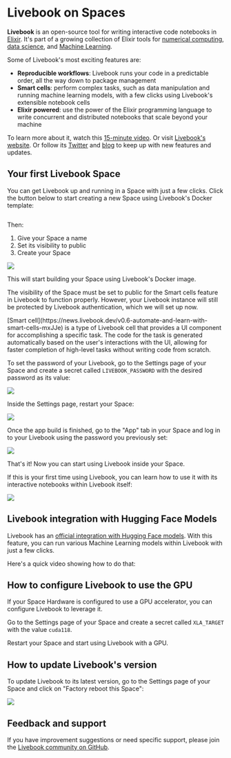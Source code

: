 # Livebook on Spaces

**Livebook** is an open-source tool for writing interactive code notebooks in [Elixir](https://elixir-lang.org/). It's part of a growing collection of Elixir tools for [numerical computing](https://github.com/elixir-nx/nx), [data science](https://github.com/elixir-nx/explorer), and [Machine Learning](https://github.com/elixir-nx/bumblebee).

Some of Livebook's most exciting features are:

- **Reproducible workflows**: Livebook runs your code in a predictable order, all the way down to package management
- **Smart cells**: perform complex tasks, such as data manipulation and running machine learning models, with a few clicks using Livebook's extensible notebook cells
- **Elixir powered**: use the power of the Elixir programming language to write concurrent and distributed notebooks that scale beyond your machine

To learn more about it, watch this [15-minute video](https://www.youtube.com/watch?v=EhSNXWkji6o). Or visit [Livebook's website](https://livebook.dev/). Or follow its [Twitter](https://twitter.com/livebookdev) and [blog](https://news.livebook.dev/) to keep up with new features and updates.

## Your first Livebook Space

You can get Livebook up and running in a Space with just a few clicks. Click the button below to start creating a new Space using Livebook's Docker template:

<a href="http://huggingface.co/new-space?template=livebook-dev/livebook" target="_blank">
    <img src="https://huggingface.co/datasets/huggingface/badges/raw/main/deploy-to-spaces-lg.svg" alt="">
</a>

Then:

1. Give your Space a name
2. Set its visibility to public
3. Create your Space

![](https://i.imgur.com/s4E9yDD.png)

This will start building your Space using Livebook's Docker image.

The visibility of the Space must be set to public for the Smart cells feature in Livebook to function properly. However, your Livebook instance will still be protected by Livebook authentication, which we will set up now.

<Tip>
[Smart cell](https://news.livebook.dev/v0.6-automate-and-learn-with-smart-cells-mxJJe) is a type of Livebook cell that provides a UI component for accomplishing a specific task. The code for the task is generated automatically based on the user's interactions with the UI, allowing for faster completion of high-level tasks without writing code from scratch.
</Tip>

To set the password of your Livebook, go to the Settings page of your Space and create a secret called `LIVEBOOK_PASSWORD` with the desired password as its value:

![](https://i.imgur.com/J1y3Mv0.png)

Inside the Settings page, restart your Space:

![](https://i.imgur.com/ulRcsSU.png)

Once the app build is finished, go to the "App" tab in your Space and log in to your Livebook using the password you previously set:

![](https://i.imgur.com/vFHjcVG.png)

That's it! Now you can start using Livebook inside your Space.

If this is your first time using Livebook, you can learn how to use it with its interactive notebooks within Livebook itself:

![](https://i.imgur.com/kdZjTj8.png)


## Livebook integration with Hugging Face Models

Livebook has an [official integration with Hugging Face models](https://livebook.dev/integrations/hugging-face). With this feature, you can run various Machine Learning models within Livebook with just a few clicks.

Here's a quick video showing how to do that:

<Youtube id="IcR60pVKeGY"/>

## How to configure Livebook to use the GPU

If your Space Hardware is configured to use a GPU accelerator, you can configure Livebook to leverage it.

Go to the Settings page of your Space and create a secret called `XLA_TARGET` with the value `cuda118`.

Restart your Space and start using Livebook with a GPU.

## How to update Livebook's version

To update Livebook to its latest version, go to the Settings page of your Space and click on "Factory reboot this Space":

![](https://i.imgur.com/4vzqekK.png)

## Feedback and support

If you have improvement suggestions or need specific support, please join the [Livebook community on GitHub](https://github.com/livebook-dev/livebook/discussions).